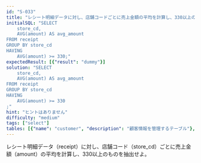 ```yaml
---
id: "S-033"
title: "レシート明細データに対し、店舗コードごとに売上金額の平均を計算し、330以上のものを抽出せよ"
initialSQL: "SELECT
    store_cd,
    AVG(amount) AS avg_amount
FROM receipt
GROUP BY store_cd
HAVING
    AVG(amount) >= 330;"
expectedResult: [{"result": "dummy"}]
solution: "SELECT
    store_cd,
    AVG(amount) AS avg_amount
FROM receipt
GROUP BY store_cd
HAVING
    AVG(amount) >= 330
;"
hint: "ヒントはありません"
difficulty: "medium"
tags: ["select"]
tables: [{"name": "customer", "description": "顧客情報を管理するテーブル"}, {"name": "receipt", "description": "レシート明細データを管理するテーブル"}, {"name": "store", "description": "店舗情報を管理するテーブル"}, {"name": "product", "description": "商品情報を管理するテーブル"}, {"name": "category", "description": "カテゴリ情報を管理するテーブル"}]
---
```


レシート明細データ（receipt）に対し、店舗コード（store_cd）ごとに売上金額（amount）の平均を計算し、330以上のものを抽出せよ。